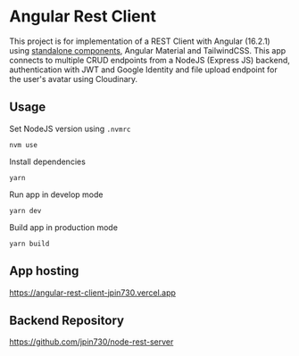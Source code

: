 # Angular Rest Client

This project is for implementation of a REST Client with Angular (16.2.1) using [standalone components](https://angular.io/guide/standalone-components), Angular Material and TailwindCSS. This app connects to multiple CRUD endpoints from a NodeJS (Express JS) backend, authentication with JWT and Google Identity and file upload endpoint for the user's avatar using Cloudinary.

## Usage

Set NodeJS version using `.nvmrc`

```
nvm use
```

Install dependencies

```
yarn
```

Run app in develop mode

```
yarn dev
```

Build app in production mode

```
yarn build
```

## App hosting

https://angular-rest-client-jpin730.vercel.app

## Backend Repository

https://github.com/jpin730/node-rest-server
